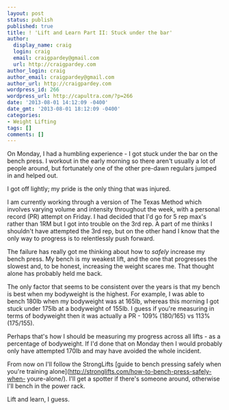 ```yaml
---
layout: post
status: publish
published: true
title: ! 'Lift and Learn Part II: Stuck under the bar'
author:
  display_name: craig
  login: craig
  email: craigpardey@gmail.com
  url: http://craigpardey.com
author_login: craig
author_email: craigpardey@gmail.com
author_url: http://craigpardey.com
wordpress_id: 266
wordpress_url: http://capultra.com/?p=266
date: '2013-08-01 14:12:09 -0400'
date_gmt: '2013-08-01 18:12:09 -0400'
categories:
- Weight Lifting
tags: []
comments: []
---
```


On Monday, I had a humbling experience - I got stuck under the bar on the
bench press. I workout in the early morning so there aren't usually a lot of
people around, but fortunately one of the other pre-dawn regulars jumped in
and helped out.

I got off lightly; my pride is the only thing that was injured.

I am currently working through a version of The Texas Method which involves
varying volume and intensity throughout the week, with a personal record (PR)
attempt on Friday. I had decided that I'd go for 5 rep max's rather than 1RM
but I got into trouble on the 3rd rep. A part of me thinks I shouldn't have
attempted the 3rd rep, but on the other hand I know that the only way to
progress is to relentlessly push forward.

The failure has really got me thinking about how to _safely_ increase my bench
press. My bench is my weakest lift, and the one that progresses the slowest
and, to be honest, increasing the weight scares me. That thought alone has
probably held me back.

The only factor that seems to be consistent over the years is that my bench is
best when my bodyweight is the highest. For example, I was able to bench 180lb
when my bodyweight was at 165lb, whereas this morning I got stuck under 175lb
at a bodyweight of 155lb. I guess if you're measuring in terms of bodyweight
then it was actually a PR - 109% (180/165) vs 113% (175/155).

Perhaps that's how I should be measuring my progress across all lifts - as a
percentage of bodyweight. If I'd done that on Monday then I would probably
only have attempted 170lb and may have avoided the whole incident.

From now on I'll follow the StrongLifts [guide to bench pressing safely when
you're training alone](http://stronglifts.com/how-to-bench-press-safely-when-
youre-alone/). I'll get a spotter if there's someone around, otherwise I'll
bench in the power rack.

Lift and learn, I guess.

